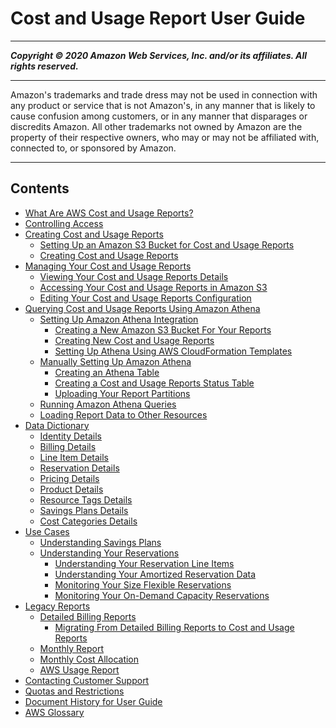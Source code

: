 # Cost and Usage Report User Guide

-----
*****Copyright &copy; 2020 Amazon Web Services, Inc. and/or its affiliates. All rights reserved.*****

-----
Amazon's trademarks and trade dress may not be used in 
     connection with any product or service that is not Amazon's, 
     in any manner that is likely to cause confusion among customers, 
     or in any manner that disparages or discredits Amazon. All other 
     trademarks not owned by Amazon are the property of their respective
     owners, who may or may not be affiliated with, connected to, or 
     sponsored by Amazon.

-----
## Contents
+ [What Are AWS Cost and Usage Reports?](what-is-cur.md)
+ [Controlling Access](controlling-access-cur.md)
+ [Creating Cost and Usage Reports](creating-cur.md)
   + [Setting Up an Amazon S3 Bucket for Cost and Usage Reports](cur-s3.md)
   + [Creating Cost and Usage Reports](cur-create.md)
+ [Managing Your Cost and Usage Reports](managing-cur.md)
   + [Viewing Your Cost and Usage Reports Details](view-cur.md)
   + [Accessing Your Cost and Usage Reports in Amazon S3](access-cur-s3.md)
   + [Editing Your Cost and Usage Reports Configuration](edit-cur.md)
+ [Querying Cost and Usage Reports Using Amazon Athena](cur-query-athena.md)
   + [Setting Up Amazon Athena Integration](cur-ate-setup.md)
      + [Creating a New Amazon S3 Bucket For Your Reports](create-athena-bucket.md)
      + [Creating New Cost and Usage Reports](create-athena-cur.md)
      + [Setting Up Athena Using AWS CloudFormation Templates](use-athena-cf.md)
   + [Manually Setting Up Amazon Athena](cur-ate-manual.md)
      + [Creating an Athena Table](create-manual-table.md)
      + [Creating a Cost and Usage Reports Status Table](create-manual-cur-table.md)
      + [Uploading Your Report Partitions](upload-report-partitions.md)
   + [Running Amazon Athena Queries](cur-ate-run.md)
   + [Loading Report Data to Other Resources](cur-query-other.md)
+ [Data Dictionary](data-dictionary.md)
   + [Identity Details](identity-columns.md)
   + [Billing Details](billing-columns.md)
   + [Line Item Details](Lineitem-columns.md)
   + [Reservation Details](reservation-columns.md)
   + [Pricing Details](pricing-columns.md)
   + [Product Details](product-columns.md)
   + [Resource Tags Details](resource-tags-columns.md)
   + [Savings Plans Details](savingsplans-columns.md)
   + [Cost Categories Details](cost-categories-columns.md)
+ [Use Cases](use-cases.md)
   + [Understanding Savings Plans](cur-sp.md)
   + [Understanding Your Reservations](understanding-ri.md)
      + [Understanding Your Reservation Line Items](regular-reserved-instances.md)
      + [Understanding Your Amortized Reservation Data](amortized-reservation.md)
      + [Monitoring Your Size Flexible Reservations](monitor-flexible-reservation.md)
      + [Monitoring Your On-Demand Capacity Reservations](monitor-ondemand-reservations.md)
+ [Legacy Reports](legacy-reports.md)
   + [Detailed Billing Reports](detailed-billing.md)
      + [Migrating From Detailed Billing Reports to Cost and Usage Reports](detailed-billing-migrate.md)
   + [Monthly Report](monthly-report.md)
   + [Monthly Cost Allocation](monthly-cost-allocation.md)
   + [AWS Usage Report](usage-report.md)
+ [Contacting Customer Support](billing-get-answers.md)
+ [Quotas and Restrictions](billing-cur-limits.md)
+ [Document History for User Guide](doc-history.md)
+ [AWS Glossary](glossary.md)